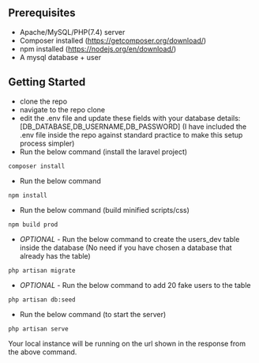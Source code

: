 
## Prerequisites

- Apache/MySQL/PHP(7.4) server
- Composer installed        (https://getcomposer.org/download/)
- npm installed             (https://nodejs.org/en/download/)
- A mysql database + user

## Getting Started

- clone the repo
- navigate to the repo clone
- edit the .env file and update these fields with your database details: [DB_DATABASE,DB_USERNAME,DB_PASSWORD] (I have included the .env file inside the repo against standard practice to make this setup process simpler)
- Run the below command (install the laravel project)
```
composer install
```
- Run the below command
```
npm install
```
- Run the below command (build minified scripts/css)
```
npm build prod 
```
- *OPTIONAL* - Run the below command to create the users_dev table inside the database (No need if you have chosen a database that already has the table)
```
php artisan migrate 
```
- *OPTIONAL* - Run the below command to add 20 fake users to the table
```
php artisan db:seed 
```
- Run the below command (to start the server)
```
php artisan serve
```


Your local instance will be running on the url shown in the response from the above command.

